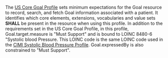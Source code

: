 The [US Core Goal Profile](http://hl7.org/fhir/us/core/StructureDefinition/us-core-goal) sets minimum expectations for the Goal resource to record, search, and fetch Goal information associated with a patient. It identifies which core elements, extensions, vocabularies and value sets **SHALL** be present in the resource when using this profile. In addition to the requirements set in the US Core Goal Profile, in this profile, Goal.target.measure is "Must Support" and is bound to LOINC 8480-6 "Systolic blood Pressure. This LOINC code is the same LOINC code used in the [CIMI Systolic Blood Pressure Profile](http://hl7.org/fhir/hspc/StructureDefinition/SystolicBloodPressureMeas). Goal.expressedBy is also constrained to "Must Support".